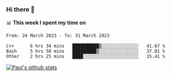 ### Hi there 👋

📊 **This week I spent my time on**
<!--START_SECTION:waka-->

```text
From: 24 March 2023 - To: 31 March 2023

C++      6 hrs 34 mins   ██████████▒░░░░░░░░░░░░░░   41.67 %
Bash     5 hrs 50 mins   █████████▒░░░░░░░░░░░░░░░   37.01 %
Other    2 hrs 25 mins   ████░░░░░░░░░░░░░░░░░░░░░   15.41 %
```

<!--END_SECTION:waka-->


[![Paul's github stats](https://github-readme-stats.vercel.app/api?username=mickeyouyou&theme=dracula&show_icons=true)](https://github.com/anuraghazra/github-readme-stats)
